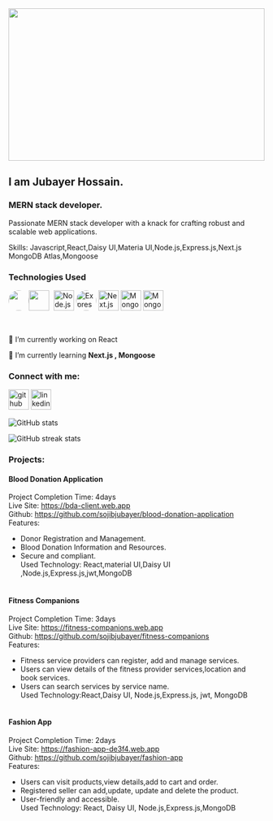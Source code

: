 
<img src="https://i.ibb.co/PGm5N6w/developer.png" width="100%" height="300px">


## I am Jubayer Hossain. 
###  MERN stack developer.



Passionate MERN stack developer with a knack for crafting robust and scalable web applications.

Skills: Javascript,React,Daisy UI,Materia UI,Node.js,Express.js,Next.js MongoDB Atlas,Mongoose

### Technologies Used

<img src="https://upload.wikimedia.org/wikipedia/commons/thumb/a/a7/React-icon.svg/320px-React-icon.svg.png" width="40" height="40" style="border-radius: 50%;"><img src="https://upload.wikimedia.org/wikipedia/commons/9/99/Unofficial_JavaScript_logo_2.svg" width="40" height="40" style="margin-right: 5px">
 [<img src="https://upload.wikimedia.org/wikipedia/commons/d/d9/Node.js_logo.svg" alt="Node.js Logo" width="40" height="40">](https://nodejs.org/)
[<img src="https://expressjs.com/images/express-facebook-share.png" alt="Express.js Logo" width="40" height="40" style="border-radius: 50%;">](https://expressjs.com/)
[<img src="https://assets.vercel.com/image/upload/v1607554385/repositories/next-js/next-logo.png" alt="Next.js Logo" width="40" height="40">](https://nextjs.org/)
[<img src="https://webassets.mongodb.com/_com_assets/cms/mongodb_logo1-76twgcu2dm.png" alt="MongoDB Atlas Logo" width="40" height="40">](https://www.mongodb.com/cloud/atlas)
[<img src="https://mongoosejs.com/docs/images/mongoose5_62x30_transparent.png" alt="Mongoose Logo" width="40" height="40">](https://mongoosejs.com/)

<br>

 🔭 I’m currently working on React 

 🌱 I’m currently learning **Next.js , Mongoose**


### Connect with me:
[<img src='https://cdn.jsdelivr.net/npm/simple-icons@3.0.1/icons/github.svg' alt='github' height='40'>](https://github.com/sojibjubayer)  [<img src='https://cdn.jsdelivr.net/npm/simple-icons@3.0.1/icons/linkedin.svg' alt='linkedin' height='40'>](https://www.linkedin.com/in/jubayer-hossain-sojib/)  



![GitHub stats](https://github-readme-stats.vercel.app/api?username=sojibjubayer&show_icons=true)  


![GitHub streak stats](https://streak-stats.demolab.com/?user=sojibjubayer)  

### Projects:
#### Blood Donation Application <br>
Project Completion Time: 4days <br>
Live Site: https://bda-client.web.app <br>
Github: https://github.com/sojibjubayer/blood-donation-application <br>
Features: <br>
- Donor Registration and Management.
-	Blood Donation Information and Resources.
-	Secure and compliant. <br>
Used Technology: React,material UI,Daisy UI ,Node.js,Express.js,jwt,MongoDB
<br> <br>

#### Fitness Companions 
Project Completion Time: 3days <br>
Live Site: https://fitness-companions.web.app  <br>
Github: https://github.com/sojibjubayer/fitness-companions  <br>
Features:  <br>
-	Fitness service providers can register, add and manage services.
-	Users can view details of the fitness provider services,location and book services.
-	Users can search services by service name.  <br>
Used Technology:React,Daisy UI, Node.js,Express.js, jwt, MongoDB
<br> <br>

#### Fashion App
Project Completion Time: 2days  <br>
Live Site: https://fashion-app-de3f4.web.app   <br>
Github: https://github.com/sojibjubayer/fashion-app   <br>
Features:   <br>
-	Users can visit products,view details,add to cart and order.
-	Registered  seller can add,update, update and delete the product.
-	User-friendly and accessible.   <br>
Used Technology: React, Daisy UI, Node.js,Express.js,MongoDB













